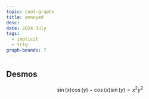 ```yaml
---
topic: cool-graphs
title: annoyed
desc: 
date: 2024 July
tags:
  - implicit
  - trig
graph-bounds: 7
---
```



## Desmos
```math
\sin\left(x\right)\cos\left(y\right)-\cos\left(x\right)\sin\left(y\right)=x^{2}y^{2}
```
